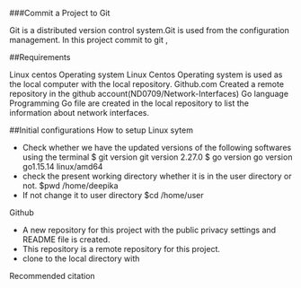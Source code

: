 ###Commit a Project to Git
 
 Git is a distributed version control system.Git is used from the configuration management.
 In this project commit to git , 
 
 ##Requirements
 
 Linux centos Operating system 
 Linux Centos Operating system is used as the local computer with the local repository.
 Github.com
 Created a remote repository in the github account(ND0709/Network-Interfaces)
 Go language Programming
 Go file are created in the local repository to list the information about network interfaces.
 
 ##Initial configurations
 How to setup
 Linux sytem
 
 * Check whether we have the updated versions of the following softwares using the terminal
 $ git version
 git version 2.27.0
 $ go version
 go version go1.15.14 linux/amd64
 * check the present working directory whether it is in the user directory or not.
 $pwd
 /home/deepika
 * If not change it to user directory 
 $cd /home/user
  
 Github
 * A new repository for this project with the public privacy settings and README file is created.
 * This repository is a remote repository for this project.
 * clone to the local directory with  



Recommended citation

